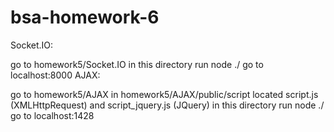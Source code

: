 # bsa-homework-6

Socket.IO:

go to homework5/Socket.IO
in this directory run node ./
go to localhost:8000
AJAX:

go to homework5/AJAX
in homework5/AJAX/public/script located script.js (XMLHttpRequest) and script_jquery.js (JQuery)
in this directory run node ./
go to localhost:1428
